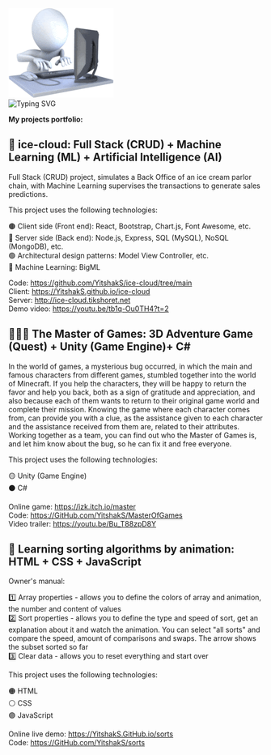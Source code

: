 ![3D man typing on a computer](./coding.gif)<br/>
![Typing SVG](https://readme-typing-svg.demolab.com/?lines=Hi,+My+name+is+Yitzhak+Schlissel;Welcome+to+my+git&font=VT323&size=30&color=00B139)

**My projects portfolio:**

## 🍦 ice-cloud: Full Stack (CRUD) + Machine Learning (ML) + Artificial Intelligence (AI)

Full Stack (CRUD) project, simulates a Back Office of an ice cream parlor chain,
with Machine Learning supervises the transactions to generate sales predictions.

This project uses the following technologies:

🟤 Client side (Front end): React, Bootstrap, Chart.js, Font Awesome, etc.<br/>
🔵 Server side (Back end): Node.js, Express, SQL (MySQL), NoSQL (MongoDB), etc.<br/>
🟢 Architectural design patterns: Model View Controller, etc.<br/>
🔴 Machine Learning: BigML

Code: https://github.com/YitshakS/ice-cloud/tree/main<br/>
Client: https://YitshakS.github.io/ice-cloud<br/>
Server: http://ice-cloud.tikshoret.net<br/>
Demo video: https://youtu.be/tb1q-Ou0TH4?t=2

## 🧙🏻‍♂️ The Master of Games: 3D Adventure Game (Quest) + Unity (Game Engine)+ C#

In the world of games, a mysterious bug occurred, in which the main and famous characters from different games, stumbled together into the world of Minecraft. If you help the characters, they will be happy to return the favor and help you back, both as a sign of gratitude and appreciation, and also because each of them wants to return to their original game world and complete their mission. Knowing the game where each character comes from, can provide you with a clue, as the assistance given to each character and the assistance received from them are, related to their attributes. Working together as a team, you can find out who the Master of Games is, and let him know about the bug, so he can fix it and free everyone.

This project uses the following technologies:

🟡 Unity (Game Engine)<br/>
⚫ C#

Online game: https://izk.itch.io/master<br/>
Code: https://GitHub.com/YitshakS/MasterOfGames<br/>
Video trailer: https://youtu.be/Bu_T88zpD8Y<br/>

## 🔢 Learning sorting algorithms by animation: HTML + CSS + JavaScript

Owner's manual:

1️⃣ Array properties - allows you to define the colors of array and animation, the number and content of values<br/>
2️⃣ Sort properties - allows you to define the type and speed of sort, get an explanation about it and watch the animation. You can select "all sorts" and compare the speed, amount of comparisons and swaps. The arrow shows the subset sorted so far<br/>
3️⃣ Clear data - allows you to reset everything and start over<br/>

This project uses the following technologies:

🟠 HTML<br/>
⚪ CSS<br/>
🟣 JavaScript

Online live demo: https://YitshakS.GitHub.io/sorts<br/>
Code: https://GitHub.com/YitshakS/sorts


















<!--
coding
https://www.presentermedia.com/powerpoint-animation/hard-working-on-computer-anim-pid-7364

typing svg
https://readme-typing-svg.demolab.com

emojis
https://webfx.com/tools/emoji-cheat-sheet
-->

<!--
**YitshakS/YitshakS** is a ✨ _special_ ✨ repository because its `README.md` (this file) appears on your GitHub profile.

Here are some ideas to get you started:

-  ### Hi there 👋
- 🔭 I’m currently working on ...
- 🌱 I’m currently learning ...
- 👯 I’m looking to collaborate on ...
- 🤔 I’m looking for help with ...
- 💬 Ask me about ...
- 📫 How to reach me: ...
- 😄 Pronouns: ...
- ⚡ Fun fact: ...
-->
